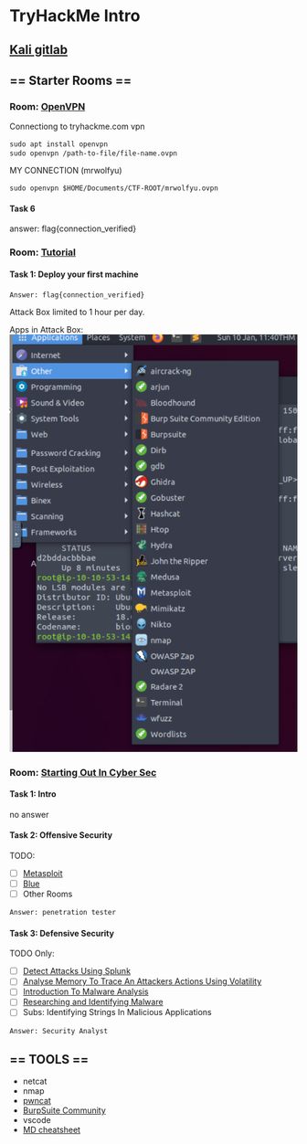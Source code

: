 # TryHackMe Intro

## [Kali gitlab](https://gitlab.com/kalilinux/)

## == Starter Rooms ==

### Room: [OpenVPN](https://tryhackme.com/room/openvpn)

Connectiong to tryhackme.com vpn

```shell
sudo apt install openvpn
sudo openvpn /path-to-file/file-name.ovpn
```

MY CONNECTION (mrwolfyu)

```shell
sudo openvpn $HOME/Documents/CTF-ROOT/mrwolfyu.ovpn
```

#### Task 6

answer: flag{connection_verified}

### Room: [Tutorial](https://tryhackme.com/room/tutorial)

#### Task 1: Deploy your first machine

```shell
Answer: flag{connection_verified}
```

Attack Box limited to 1 hour per day.

Apps in Attack Box:
![Apps in Attack Box](./AttackBoxApps1.png)

### Room: [Starting Out In Cyber Sec](https://tryhackme.com/room/startingoutincybersec)

#### Task 1: Intro

no answer

#### Task 2: Offensive Security

TODO:

* [ ] [Metasploit](https://tryhackme.com/room/rpmetasploit)
* [ ] [Blue](https://tryhackme.com/room/blue)
* [ ] Other Rooms
  
```sh
Answer: penetration tester
```

#### Task 3: Defensive Security

TODO Only:

* [ ] [Detect Attacks Using Splunk](https://tryhackme.com/room/bpsplunk)
* [ ] [Analyse Memory To Trace An Attackers Actions Using Volatility](https://tryhackme.com/room/bpvolatility)
* [ ] [Introduction To Malware Analysis](https://tryhackme.com/room/malmalintroductory)
* [ ] [Researching and Identifying Malware](https://tryhackme.com/room/malresearching)
* [ ] Subs: Identifying Strings In Malicious Applications

```sh
Answer: Security Analyst
```

## == TOOLS ==

* netcat
* nmap
* [pwncat](https://github.com/cytopia/pwncat[])
* [BurpSuite Community](https://portswigger.net/burp/communitydownload)
* vscode
* [MD cheatsheet](https://github.com/adam-p/markdown-here/wiki/Markdown-Cheatsheet)